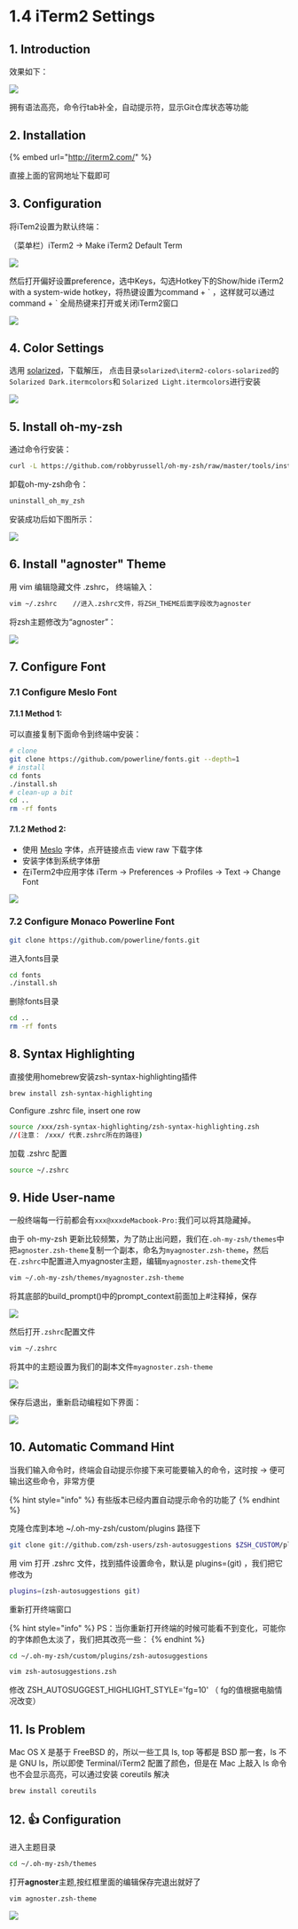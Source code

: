 # 1.4 iTerm2 Settings

## 1. Introduction

效果如下：

![](../.gitbook/assets/ping-mu-kuai-zhao-20190130-shang-wu-11.08.11.png)

 拥有语法高亮，命令行tab补全，自动提示符，显示Git仓库状态等功能

## 2. Installation

{% embed url="http://iterm2.com/" %}

直接上面的官网地址下载即可

## 3. Configuration

 将iTem2设置为默认终端：

 （菜单栏）iTerm2 -&gt; Make iTerm2 Default Term

![](../.gitbook/assets/ping-mu-kuai-zhao-20190130-shang-wu-11.08.44.png)

 然后打开偏好设置preference，选中Keys，勾选Hotkey下的Show/hide iTerm2 with a system-wide hotkey，将热键设置为command + \` ，这样就可以通过command + \` 全局热键来打开或关闭iTerm2窗口

![](../.gitbook/assets/ping-mu-kuai-zhao-20190130-shang-wu-11.10.25.png)

## 4. Color Settings

 选用 [solarized](http://ethanschoonover.com/solarized)，下载解压， 点击目录`solarized\iterm2-colors-solarized`的`Solarized Dark.itermcolors`和 `Solarized Light.itermcolors`进行安装

![](../.gitbook/assets/ping-mu-kuai-zhao-20190130-shang-wu-11.11.40.png)

## 5. Install oh-my-zsh

 通过命令行安装：

```bash
curl -L https://github.com/robbyrussell/oh-my-zsh/raw/master/tools/install.sh | sh
```

 卸载oh-my-zsh命令：

```bash
uninstall_oh_my_zsh
```

安装成功后如下图所示：

![](../.gitbook/assets/4.png)

## 6. Install "agnoster" Theme

 用 vim 编辑隐藏文件 .zshrc， 终端输入：

```bash
vim ~/.zshrc    //进入.zshrc文件，将ZSH_THEME后面字段改为agnoster
```

 将zsh主题修改为“agnoster”：

![](../.gitbook/assets/5.jpg)

## 7. Configure Font

### 7.1 Configure Meslo Font

#### 7.1.1 Method 1:

 可以直接复制下面命令到终端中安装：

```bash
# clone
git clone https://github.com/powerline/fonts.git --depth=1
# install
cd fonts
./install.sh
# clean-up a bit
cd ..
rm -rf fonts
```

#### 7.1.2 Method 2:

*  使用 [Meslo](https://github.com/powerline/fonts/blob/master/Meslo%20Slashed/Meslo%20LG%20M%20Regular%20for%20Powerline.ttf) 字体，点开链接点击 view raw 下载字体
*  安装字体到系统字体册
*  在iTerm2中应用字体 iTerm -&gt; Preferences -&gt; Profiles -&gt; Text -&gt; Change Font

![](../.gitbook/assets/ping-mu-kuai-zhao-20190130-shang-wu-11.15.11.png)

### 7.2 Configure Monaco Powerline Font

```bash
git clone https://github.com/powerline/fonts.git
```

 进入fonts目录

```bash
cd fonts
./install.sh
```

 删除fonts目录

```bash
cd ..
rm -rf fonts
```

## 8. Syntax Highlighting

 直接使用homebrew安装zsh-syntax-highlighting插件

```bash
brew install zsh-syntax-highlighting
```

Configure .zshrc file, insert one row

```bash
source /xxx/zsh-syntax-highlighting/zsh-syntax-highlighting.zsh
//(注意： /xxx/ 代表.zshrc所在的路径)
```

加载 .zshrc 配置

```bash
source ~/.zshrc
```

## 9. Hide User-name

 一般终端每一行前都会有`xxx@xxxdeMacbook-Pro:`我们可以将其隐藏掉。

由于 oh-my-zsh 更新比较频繁，为了防止出问题，我们在`.oh-my-zsh/themes`中把`agnoster.zsh-theme`复制一个副本，命名为`myagnoster.zsh-theme`，然后在`.zshrc`中配置进入myagnoster主题，编辑`myagnoster.zsh-theme`文件

```bash
vim ~/.oh-my-zsh/themes/myagnoster.zsh-theme
```

将其底部的build\_prompt\(\)中的prompt\_context前面加上\#注释掉，保存

![](../.gitbook/assets/ping-mu-kuai-zhao-20190223-xia-wu-12.57.55.png)

然后打开`.zshrc`配置文件

```bash
vim ~/.zshrc
```

将其中的主题设置为我们的副本文件`myagnoster.zsh-theme`

![](../.gitbook/assets/ping-mu-kuai-zhao-20190223-xia-wu-1.01.18.png)

保存后退出，重新启动编程如下界面：

![](../.gitbook/assets/ping-mu-kuai-zhao-20190223-xia-wu-1.03.41.png)

## 10. Automatic Command Hint

 当我们输入命令时，终端会自动提示你接下来可能要输入的命令，这时按 → 便可输出这些命令，非常方便

{% hint style="info" %}
有些版本已经内置自动提示命令的功能了
{% endhint %}

 克隆仓库到本地 ~/.oh-my-zsh/custom/plugins 路径下

```bash
git clone git://github.com/zsh-users/zsh-autosuggestions $ZSH_CUSTOM/plugins/zsh-autosuggestions
```

 用 vim 打开 .zshrc 文件，找到插件设置命令，默认是 plugins=\(git\) ，我们把它修改为

```bash
plugins=(zsh-autosuggestions git)
```

 重新打开终端窗口

{% hint style="info" %}
 PS：当你重新打开终端的时候可能看不到变化，可能你的字体颜色太淡了，我们把其改亮一些：
{% endhint %}

```bash
cd ~/.oh-my-zsh/custom/plugins/zsh-autosuggestions 
```

```bash
vim zsh-autosuggestions.zsh
```

 修改 ZSH\_AUTOSUGGEST\_HIGHLIGHT\_STYLE='fg=10' （ fg的值根据电脑情况改变）

## 11. ls Problem

 Mac OS X 是基于 FreeBSD 的，所以一些工具 ls, top 等都是 BSD 那一套，ls 不是 GNU ls，所以即使 Terminal/iTerm2 配置了颜色，但是在 Mac 上敲入 ls 命令也不会显示高亮，可以通过安装 coreutils 解决

```bash
brew install coreutils
```

## 12. 👍 Configuration

 进入主题目录

```bash
cd ~/.oh-my-zsh/themes
```

 打开**agnoster**主题,按红框里面的编辑保存完退出就好了

```bash
vim agnoster.zsh-theme
```

![](../.gitbook/assets/8.png)

